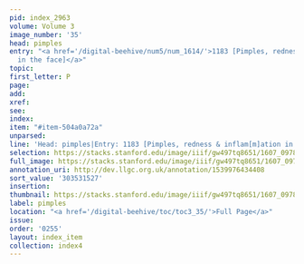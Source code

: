 ```yaml
---
pid: index_2963
volume: Volume 3
image_number: '35'
head: pimples
entry: "<a href='/digital-beehive/num5/num_1614/'>1183 [Pimples, redness & inflam[m]ation
  in the face]</a>"
topic:
first_letter: P
page:
add:
xref:
see:
index:
item: "#item-504a0a72a"
unparsed:
line: 'Head: pimples|Entry: 1183 [Pimples, redness & inflam[m]ation in the face]|#item-504a0a72a'
selection: https://stacks.stanford.edu/image/iiif/gw497tq8651/1607_0978/1517,1527,487,119/full/0/default.jpg
full_image: https://stacks.stanford.edu/image/iiif/gw497tq8651/1607_0978/full/full/0/default.jpg
annotation_uri: http://dev.llgc.org.uk/annotation/1539976434408
sort_value: '303531527'
insertion:
thumbnail: https://stacks.stanford.edu/image/iiif/gw497tq8651/1607_0978/1517,1527,487,119/150,/0/default.jpg
label: pimples
location: "<a href='/digital-beehive/toc/toc3_35/'>Full Page</a>"
issue:
order: '0255'
layout: index_item
collection: index4
---
```

